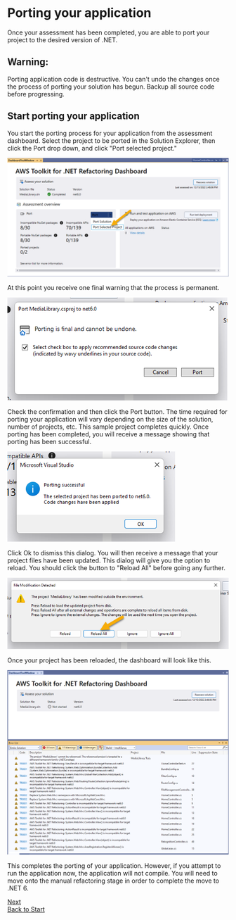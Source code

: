 # Porting your application
Once your assessment has been completed, you are able to port your project to the desired version of .NET. 

## Warning:
Porting application code is destructive. You can't undo the changes once the process of porting your solution has begun. Backup all source code before progressing. 

## Start porting your application

You start the porting process for your application from the assessment dashboard. Select the project to be ported in the Solution Explorer, then click the Port drop down, and click "Port selected project."

![Start Assessment](img/start-porting.png)

At this point you receive one final warning that the process is permanent.

![Warning](img/confirm-porting.png)

Check the confirmation and then click the Port button. The time required for porting your application will vary depending on the size of the solution, number of projects, etc. This sample project completes quickly. Once porting has been completed, you will receive a message showing that porting has been successful.

![Porting Complete](img/porting-complete.png)

Click Ok to dismiss this dialog. You will then receive a message that your project files have been updated. This dialog will give you the option to reload. You should click the button to "Reload All" before going any further.

![Reload Projects](img/reload-projects.png)

Once your project has been reloaded, the dashboard will look like this.

![Porting Results](img/refactoring-results.png)

This completes the porting of your application. However, if you attempt to run the application now, the application will not compile. You will need to move onto the manual refactoring stage in order to complete the move to .NET 6. 


[Next](./02-manual-refactoring.md) <br/>
[Back to Start](../README.md)